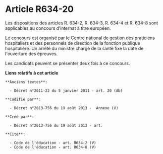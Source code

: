 # Article R634-20

Les dispositions des articles R. 634-2, R. 634-3, R. 634-4 et R. 634-8 sont applicables au concours d'internat à titre
européen. 

Le concours est organisé par le Centre national de gestion des praticiens hospitaliers et des personnels de direction de la
fonction publique hospitalière. Un arrêté du ministre chargé de la santé fixe la date de l'ouverture des épreuves. 

Les candidats peuvent se présenter deux fois à ce concours.

**Liens relatifs à cet article**

	**Anciens textes**:

	  - Décret n°2011-22 du 5 janvier 2011 - art. 20 (Ab)

	**Codifié par**:

	  - Décret n°2013-756 du 19 août 2013 -  Annexe (V)

	**Créé par**:

	  - Décret n°2013-756 du 19 août 2013 - art.

	**Cite**:

	  - Code de l'éducation - art. R634-2 (V)
	  - Code de l'éducation - art. R634-8 (V)
